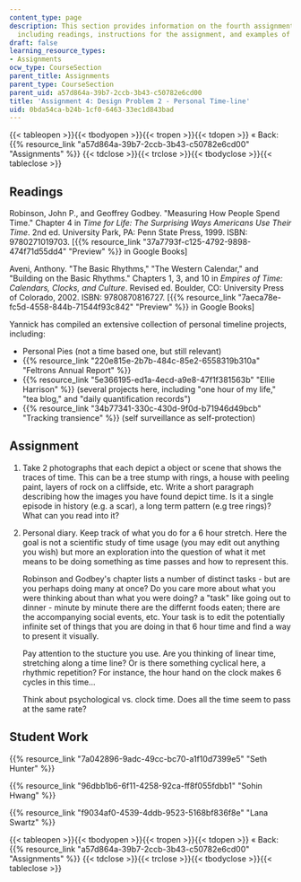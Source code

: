 ```yaml
---
content_type: page
description: This section provides information on the fourth assignment of the course,
  including readings, instructions for the assignment, and examples of student work.
draft: false
learning_resource_types:
- Assignments
ocw_type: CourseSection
parent_title: Assignments
parent_type: CourseSection
parent_uid: a57d864a-39b7-2ccb-3b43-c50782e6cd00
title: 'Assignment 4: Design Problem 2 - Personal Time-line'
uid: 0bda54ca-b24b-1cf0-6463-33ec1d843bad
---
```

{{< tableopen >}}{{< tbodyopen >}}{{< tropen >}}{{< tdopen >}}
« Back: {{% resource_link "a57d864a-39b7-2ccb-3b43-c50782e6cd00" "Assignments" %}}
{{< tdclose >}}{{< trclose >}}{{< tbodyclose >}}{{< tableclose >}}

## Readings

Robinson, John P., and Geoffrey Godbey. "Measuring How People Spend Time." Chapter 4 in *Time for Life: The Surprising Ways Americans Use Their Time*. 2nd ed. University Park, PA: Penn State Press, 1999. ISBN: 9780271019703. \[{{% resource_link "37a7793f-c125-4792-9898-474f71d55dd4" "Preview" %}} in Google Books\]

Aveni, Anthony. "The Basic Rhythms," "The Western Calendar," and "Building on the Basic Rhythms." Chapters 1, 3, and 10 in *Empires of Time: Calendars, Clocks, and Culture*. Revised ed. Boulder, CO: University Press of Colorado, 2002. ISBN: 9780870816727. \[{{% resource_link "7aeca78e-fc5d-4558-844b-71544f93c842" "Preview" %}} in Google Books\]

Yannick has compiled an extensive collection of personal timeline projects, including:

- Personal Pies (not a time based one, but still relevant)
- {{% resource_link "220e815e-2b7b-484c-85e2-6558319b310a" "Feltrons Annual Report" %}}
- {{% resource_link "5e366195-ed1a-4ecd-a9e8-47f1f381563b" "Ellie Harrison" %}} (several projects here, including "one hour of my life," "tea blog," and "daily quantification records")
- {{% resource_link "34b77341-330c-430d-9f0d-b71946d49bcb" "Tracking transience" %}} (self surveillance as self-protection)

## Assignment

1. Take 2 photographs that each depict a object or scene that shows the traces of time. This can be a tree stump with rings, a house with peeling paint, layers of rock on a cliffside, etc. Write a short paragraph describing how the images you have found depict time. Is it a single episode in history (e.g. a scar), a long term pattern (e.g tree rings)? What can you read into it?
2. Personal diary. Keep track of what you do for a 6 hour stretch. Here the goal is not a scientific study of time usage (you may edit out anything you wish) but more an exploration into the question of what it met means to be doing something as time passes and how to represent this.   
      
    Robinson and Godbey's chapter lists a number of distinct tasks - but are you perhaps doing many at once? Do you care more about what you were thinking about than what you were doing? a "task" like going out to dinner - minute by minute there are the differnt foods eaten; there are the accompanying social events, etc. Your task is to edit the potentially infinite set of things that you are doing in that 6 hour time and find a way to present it visually.   
      
    Pay attention to the stucture you use. Are you thinking of linear time, stretching along a time line? Or is there something cyclical here, a rhythmic repetition? For instance, the hour hand on the clock makes 6 cycles in this time…   
      
    Think about psychological vs. clock time. Does all the time seem to pass at the same rate?

## Student Work

{{% resource_link "7a042896-9adc-49cc-bc70-a1f10d7399e5" "Seth Hunter" %}}

{{% resource_link "96dbb1b6-6f11-4258-92ca-ff8f055fdbb1" "Sohin Hwang" %}}

{{% resource_link "f9034af0-4539-4ddb-9523-5168bf836f8e" "Lana Swartz" %}}

{{< tableopen >}}{{< tbodyopen >}}{{< tropen >}}{{< tdopen >}}
« Back: {{% resource_link "a57d864a-39b7-2ccb-3b43-c50782e6cd00" "Assignments" %}}
{{< tdclose >}}{{< trclose >}}{{< tbodyclose >}}{{< tableclose >}}